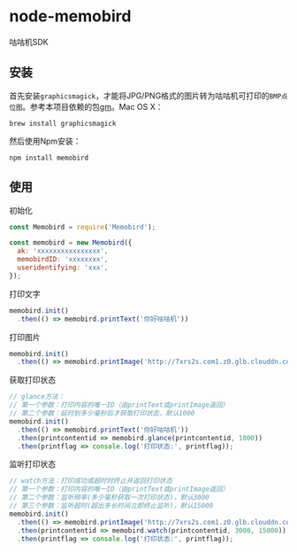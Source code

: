 # node-memobird
咕咕机SDK

## 安装

首先安装`graphicsmagick`，才能将JPG/PNG格式的图片转为咕咕机可打印的`BMP点位图`。参考本项目依赖的包[gm](https://github.com/aheckmann/gm)。Mac OS X：

    brew install graphicsmagick

然后使用Npm安装：

    npm install memobird


## 使用

初始化

```javascript
const Memobird = require('Memobird');

const memobird = new Memobird({
  ak: 'xxxxxxxxxxxxxxxx',
  memobirdID: 'xxxxxxxx',
  useridentifying: 'xxx',
});
```

打印文字

```javascript
memobird.init()
  .then(() => memobird.printText('你好咕咕机'))
```

打印图片

```javascript
memobird.init()
  .then(() => memobird.printImage('http://7xrs2s.com1.z0.glb.clouddn.com/5388545BF2D3F99643AFE22BE8C87B8A.jpg'))
```

获取打印状态

```javascript
// glance方法：
// 第一个参数：打印内容的唯一ID（由printText或printImage返回）
// 第二个参数：延时到多少毫秒后才获取打印状态，默认1000
memobird.init()
  .then(() => memobird.printText('你好咕咕机'))
  .then(printcontentid => memobird.glance(printcontentid, 1000))
  .then(printflag => console.log('打印状态:', printflag));
```

监听打印状态

```javascript
// watch方法：打印成功或超时时终止并返回打印状态
// 第一个参数：打印内容的唯一ID（由printText或printImage返回）
// 第二个参数：监听频率(多少毫秒获取一次打印状态)，默认3000
// 第三个参数：监听超时(超出多长时间立即终止监听)，默认15000
memobird.init()
  .then(() => memobird.printImage('http://7xrs2s.com1.z0.glb.clouddn.com/5388545BF2D3F99643AFE22BE8C87B8A.jpg'))
  .then(printcontentid => memobird.watch(printcontentid, 3000, 15000))
  .then(printflag => console.log('打印状态:', printflag));
```
